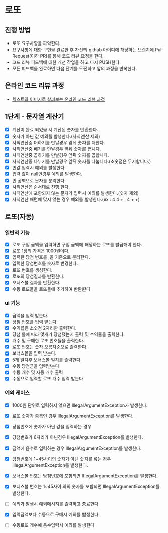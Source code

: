 # 로또

## 진행 방법

* 로또 요구사항을 파악한다.
* 요구사항에 대한 구현을 완료한 후 자신의 github 아이디에 해당하는 브랜치에 Pull Request(이하 PR)를 통해 코드 리뷰 요청을 한다.
* 코드 리뷰 피드백에 대한 개선 작업을 하고 다시 PUSH한다.
* 모든 피드백을 완료하면 다음 단계를 도전하고 앞의 과정을 반복한다.

## 온라인 코드 리뷰 과정

* [텍스트와 이미지로 살펴보는 온라인 코드 리뷰 과정](https://github.com/next-step/nextstep-docs/tree/master/codereview)

## 1단계 - 문자열 계산기

-[x] 계산이 완료 되었을 시 계산된 숫자를 반환한다.
-[x] 숫자가 아닌 값 예외를 발생한다.(사칙연산 제외)
-[x] 사칙연산중 더하기를 만날경우 앞뒤 숫자를 더한다.
-[x] 사칙연산중 빼기를 만날경우 앞뒤 숫자를 뺍니다.
-[x] 사칙연산중 곱하기를 만날경우 앞뒤 숫자를 곱합니다.
-[x] 사칙연산중 나누기를 만날경우 앞뒤 숫자를 나눕니다.(소숫점은 무시합니다.)
-[x] 빈값 입력시 예외를 발생한다.
-[x] 입력 값이 null인경우 예외를 발생한다.
-[x] 빈 공백으로 문자를 분리한다.
-[x] 사칙연산은 순서대로 진행 한다.
-[x] 사칙연산에 포함되지 않는 문자가 입력시 예외를 발생한다.(숫자 제외)
-[x] 사칙연산 패턴에 맞지 않는 경우 예외를 발생한다.(ex : 4 4 + , 4 + +)

## 로또(자동)

### 일반적 기능

-[x] 로또 구입 금액을 입력하면 구입 금액에 해당하는 로또를 발급해야 한다.
-[x] 로또 1장의 가격은 1000원이다.
-[x] 입력한 당첨 번호를 ,을 기준으로 분리한다.
-[x] 입력한 당첨번호를 숫자로 변경한다.
-[x] 로또 번호를 생성한다.
-[x] 로또의 당첨결과를 반환한다.
- [x] 보너스볼 결과를 반환한다.
- [x] 수동 로또들을 로또들에 추가하여 반환한다

### ui 기능

-[x] 금액을 입력 받는다.
-[x] 당첨 번호를 입력 받는다.
-[x] 수익률은 소숫점 2자리만 출력한다.
-[x] 당첨 룰에 따라 몇개가 당첨됐는지 출력 및 수익률을 출력한다.
-[x] 개수 및 구매한 로또 번호들을 출력한다.
-[x] 로또 번호는 숫자 오름차순으로 출력한다.
- [x] 보너스볼을 입력 받는다.
- [x] 5개 일치후 보너스볼 일치를 출력한다.
- [x] 수동 당첨금을 입력받는다
- [x] 수동 개수 및 자동 개수 출력
- [x] 수동으로 입력할 로또 개수 입력 받는다

### 예외 케이스

-[x] 1000원 단위로 입력하지 않으면 IllegalArgumentException가 발생한다.
-[x] 로또 숫자가 중복인 경우 IllegalArgumentException를 발생한다.
-[x] 당첨번호에 숫자가 아닌 값을 입력하는 경우
-[x] 당첨번호가 6자리가 아닌경우 IllegalArgumentException를 발생한다.
-[x] 금액에 음수로 입력하는 경우 IllegalArgumentException를 발생한다.
-[x] 당첨번호에 1~45사이의 숫자가 아닌 숫자를 넣는 경우 IllegalArgumentException를 발생한다.
- [x] 보너스볼 번호는 당첨번호에 포함되면 IllegalArgumentException를 발생한다.
- [x] 보너스볼 번호는 1~45사이 외의 숫자를 포함되면 IllegalArgumentException를 발생한다.
- [ ] 예외가 발생시 예외메시지를 출력하고 종료한다
- [x] 입력금액보다 수동으로 구매시 예외를 발생한다
- [ ] 수동로또 개수에 음수입력시 예외를 발생한다

